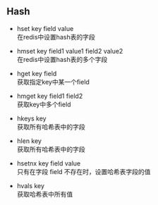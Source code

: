 ## Hash
* hset key field value  
在redis中设置hash表的字段

* hmset key field1 value1 field2 value2  
在redis中设置hash表的多个字段

* hget key field  
获取指定key中某一个field

* hmget key field1 field2  
获取key中多个field

* hkeys key  
获取所有哈希表中的字段

* hlen key  
获取所有哈希表中的字段

* hsetnx key field value  
只有在字段 field 不存在时，设置哈希表字段的值

* hvals key  
获取哈希表中所有值
